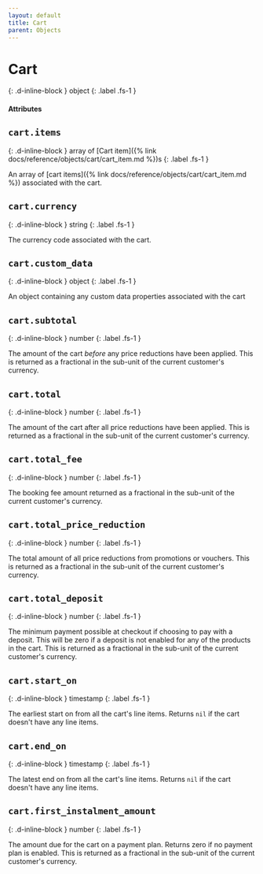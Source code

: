 ```yaml
---
layout: default
title: Cart
parent: Objects
---
```


# Cart
{: .d-inline-block }
object
{: .label .fs-1 }

#### Attributes

## `cart.items`
{: .d-inline-block }
array of [Cart item]({% link docs/reference/objects/cart/cart_item.md %})s
{: .label .fs-1 }

An array of [cart items]({% link docs/reference/objects/cart/cart_item.md %}) associated with the cart.

## `cart.currency`
{: .d-inline-block }
string
{: .label .fs-1 }

The currency code associated with the cart.

## `cart.custom_data`
{: .d-inline-block }
object
{: .label .fs-1 }

An object containing any custom data properties associated with the cart

## `cart.subtotal`
{: .d-inline-block }
number
{: .label .fs-1 }

The amount of the cart _before_ any price reductions have been applied. This is returned as a fractional in the sub-unit of the current customer's currency.

## `cart.total`
{: .d-inline-block }
number
{: .label .fs-1 }

The amount of the cart after all price reductions have been applied. This is returned as a fractional in the sub-unit of the current customer's currency.

## `cart.total_fee`
{: .d-inline-block }
number
{: .label .fs-1 }

The booking fee amount returned as a fractional in the sub-unit of the current customer's currency.

## `cart.total_price_reduction`
{: .d-inline-block }
number
{: .label .fs-1 }

The total amount of all price reductions from promotions or vouchers. This is returned as a fractional in the sub-unit of the current customer's currency.

## `cart.total_deposit`
{: .d-inline-block }
number
{: .label .fs-1 }

The minimum payment possible at checkout if choosing to pay with a deposit. This will be zero if a deposit is not enabled for any of the products in the cart. This is returned as a fractional in the sub-unit of the current customer's currency.

## `cart.start_on`
{: .d-inline-block }
timestamp
{: .label .fs-1 }

The earliest start on from all the cart's line items. Returns `nil` if the cart doesn't have any line items.

## `cart.end_on`
{: .d-inline-block }
timestamp
{: .label .fs-1 }

The latest end on from all the cart's line items. Returns `nil` if the cart doesn't have any line items.

## `cart.first_instalment_amount`
{: .d-inline-block }
number
{: .label .fs-1 }

The amount due for the cart on a payment plan. Returns zero if no payment plan is enabled. This is returned as a fractional in the sub-unit of the current customer's currency.
